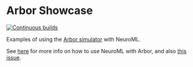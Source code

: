 # Arbor Showcase

[![Continuous builds](https://github.com/OpenSourceBrain/ArborShowcase/actions/workflows/omv-ci.yml/badge.svg)](https://github.com/OpenSourceBrain/ArborShowcase/actions/workflows/omv-ci.yml)

Examples of using the [Arbor simulator](https://github.com/arbor-sim/arbor) with NeuroML. 

See [here](https://docs.neuroml.org/Userdocs/Software/Tools/Arbor.html) for more info on how to use NeuroML with Arbor, and also [this issue](https://github.com/NeuroML/NeuroML2/issues/144). 






